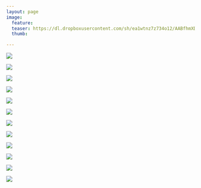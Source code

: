 ```yaml
---
layout: page
image:
  feature:
  teaser: https://dl.dropboxusercontent.com/sh/ea1wtnz7z734o12/AABfhmXDU-luoFo4ve3fq6HUa/abstraktit-muut/2/DS48437-245px.jpg
  thumb:

---
```


[![](https://dl.dropboxusercontent.com/sh/ea1wtnz7z734o12/AAB3KstxHlcjmtX4J2lfsXyda/abstraktit-muut/2/DS48700-800px.jpg)](https://dl.dropboxusercontent.com/sh/ea1wtnz7z734o12/AAA6YGaYbOO88BHXDfQDNtlua/abstraktit-muut/2/DS48700.jpg)

[![](https://dl.dropboxusercontent.com/sh/ea1wtnz7z734o12/AADjFBD_sWuK8Lz6l1iCG5A3a/abstraktit-muut/2/DS48646-800px.jpg)](https://dl.dropboxusercontent.com/sh/ea1wtnz7z734o12/AABAW6a3m52dsEDZf6vYYCzXa/abstraktit-muut/2/DS48646.jpg)

[![](https://dl.dropboxusercontent.com/sh/ea1wtnz7z734o12/AABafpjbqY9PwfLgeNKD795-a/abstraktit-muut/2/DS48656-800px.jpg)](https://dl.dropboxusercontent.com/sh/ea1wtnz7z734o12/AAAs-y6G-qjOf0d_g5lbOc89a/abstraktit-muut/2/DS48656.jpg)

[![](https://dl.dropboxusercontent.com/sh/ea1wtnz7z734o12/AACifI2K7x18vJUTB4qc9VYja/abstraktit-muut/2/DS48649-800px.jpg)](https://dl.dropboxusercontent.com/sh/ea1wtnz7z734o12/AAD6mqspOIERvdStjN32qLrFa/abstraktit-muut/2/DS48649.jpg)

[![](https://dl.dropboxusercontent.com/sh/ea1wtnz7z734o12/AAC_8x0IIr8VEcRkpH9MJRD3a/abstraktit-muut/2/DS48684-800px.jpg)](https://dl.dropboxusercontent.com/sh/ea1wtnz7z734o12/AADpaQuh6Zx0zM2Evi89U9Iva/abstraktit-muut/2/DS48684.jpg)

[![](https://dl.dropboxusercontent.com/sh/ea1wtnz7z734o12/AABnGrsbdwc22CxM3cm4Z49Sa/abstraktit-muut/2/DS48662-800px.jpg)](https://dl.dropboxusercontent.com/sh/ea1wtnz7z734o12/AAAfuOBMTtF6xWIYt54PurqQa/abstraktit-muut/2/DS48662.jpg)

[![](https://dl.dropboxusercontent.com/sh/ea1wtnz7z734o12/AABFoecTVqMbrdAItvu2TqFja/abstraktit-muut/2/DS48674-800px.jpg)](https://dl.dropboxusercontent.com/sh/ea1wtnz7z734o12/AAA3XtS41xTthyWmnlKMR66_a/abstraktit-muut/2/DS48674.jpg)

[![](https://dl.dropboxusercontent.com/sh/ea1wtnz7z734o12/AADqrWHXNWKgCiqO52ZjlLOHa/abstraktit-muut/2/DS48676-800px.jpg)](https://dl.dropboxusercontent.com/sh/ea1wtnz7z734o12/AACPzxUkNwnUmAcDswVALF3ba/abstraktit-muut/2/DS48676.jpg)

[![](https://dl.dropboxusercontent.com/sh/ea1wtnz7z734o12/AACpzWAcxrpFi_8gkOgrx2ZMa/abstraktit-muut/2/DS48437-800px.jpg)](https://dl.dropboxusercontent.com/sh/ea1wtnz7z734o12/AAD2X3Q8moFQrjKOWx-vg3lQa/abstraktit-muut/2/DS48437.jpg)

[![](https://dl.dropboxusercontent.com/sh/ea1wtnz7z734o12/AACyFVzojDLg_mA46C1Ebga2a/abstraktit-muut/2/DS48451-800px.jpg)](https://dl.dropboxusercontent.com/sh/ea1wtnz7z734o12/AACiMpdojir9YmEbMiZAXn64a/abstraktit-muut/2/DS48451.jpg)

[![](https://dl.dropboxusercontent.com/sh/ea1wtnz7z734o12/AAA14YLnJbmFQ9DCvuHwX5FSa/abstraktit-muut/2/DS48453-800px.jpg)](https://dl.dropboxusercontent.com/sh/ea1wtnz7z734o12/AABMqHN8N8eNMlvPGJqxIxl8a/abstraktit-muut/2/DS48453.jpg)

[![](https://dl.dropboxusercontent.com/sh/ea1wtnz7z734o12/AABOX7NG_sKxPmPfv_n3CfuXa/abstraktit-muut/2/DS48454-800px.jpg)](https://dl.dropboxusercontent.com/sh/ea1wtnz7z734o12/AACcvezi-u-H1eIEn18VS00ma/abstraktit-muut/2/DS48454.jpg)
